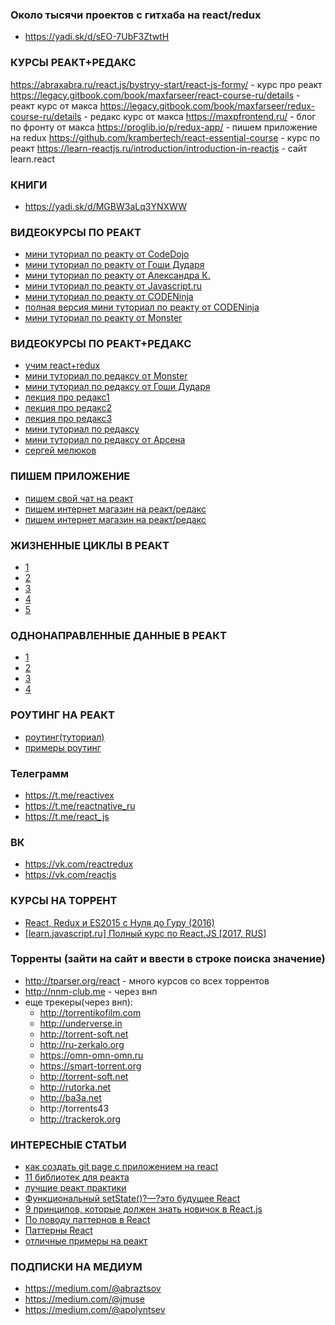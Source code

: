 ### Около тысячи проектов с гитхаба на react/redux
+ https://yadi.sk/d/sEO-7UbF3ZtwtH

### КУРСЫ РЕАКТ+РЕДАКС
https://abraxabra.ru/react.js/bystryy-start/react-js-formy/ - курс про реакт
https://legacy.gitbook.com/book/maxfarseer/react-course-ru/details - реакт курс от макса
https://legacy.gitbook.com/book/maxfarseer/redux-course-ru/details - редакс курс от макса
https://maxpfrontend.ru/ - блог по фронту от макса
https://proglib.io/p/redux-app/ - пишем приложение на redux
https://github.com/krambertech/react-essential-course - курс по реакт
https://learn-reactjs.ru/introduction/introduction-in-reactjs - сайт learn.react

### КНИГИ
+ https://yadi.sk/d/MGBW3aLq3YNXWW

### ВИДЕОКУРСЫ ПО РЕАКТ
+ [мини туториал по реакту от CodeDojo](https://www.youtube.com/watch?v=ZYZp_i8Hfmw&list=PLqHlAwsJRxANc2mFeSIRLdglGf2ZNzNBr)
+ [мини туториал по реакту от Гоши Дударя](https://www.youtube.com/watch?v=ftrn50AJa2w&list=PL0lO_mIqDDFWhkCEMnLsBP51K7o78dbAJ)
+ [мини туториал по реакту от Александра К.](https://www.youtube.com/watch?v=kOFdpM7MNDc&list=PLevjgbzdU8UxfbRrLb_ILGXRAHbeJT7w2&index=1)
+ [мини туториал по реакту от Javascript.ru](https://www.youtube.com/watch?v=ol4OVMJZC1w&list=PLDyvV36pndZEz2unvD0a2Spv7RehBrpDO&index=2&t=0s)
+ [мини туториал по реакту от CODENinja](https://www.youtube.com/watch?v=e_KLk92LLvU&list=PLvTBThJr861xh3fCMf91Ip5_r6TdR15O9)
+ [полная версия мини туториал по реакту от CODENinja](https://coursehunters.net/course/bazovyy-kurs-react)
+ [мини туториал по реакту от Monster](https://www.youtube.com/watch?v=ORHEXyN-ktE&t=36s)

### ВИДЕОКУРСЫ ПО РЕАКТ+РЕДАКС
+ [учим react+redux](https://www.youtube.com/channel/UCTW0FUhT0m-Bqg2trTbSs0g/videos)
+ [мини туториал по редаксу от Monster](https://www.youtube.com/watch?v=BS7fRPWmNZo&list=PLIcAMDxr6tprSzqKmfhDiW00GWbDcs8lE)
+ [мини туториал по редаксу от Гоши Дударя](https://www.youtube.com/watch?v=sYCoujpCv8s&list=PL0lO_mIqDDFXaDvwLJ6aMnmIt7sdmujKp)
+ [лекция про редакс1](https://www.youtube.com/watch?v=-CJzPfOm5rs)
+ [лекция про редакс2](https://www.youtube.com/watch?v=dszqObMPwmo)
+ [лекция про редакс3](https://www.youtube.com/watch?v=_2NeGzHTnlU)
+ [мини туториал по редаксу](https://www.youtube.com/watch?v=gSJS2Xg1TTM)
+ [мини туториал по редаксу от Арсена](https://www.youtube.com/watch?v=jSISpPI7bv4)
+ [сергей мелюков](https://www.youtube.com/watch?v=B_gLzbgJo98&list=PLAQL2SK2EN-gCApe-Ye6tsK-o4PvgiBRu)

### ПИШЕМ ПРИЛОЖЕНИЕ
+ [пишем свой чат на реакт](https://proglib.io/p/10-step-react-chat/)
+ [пишем интернет магазин на реакт/редакс](https://www.youtube.com/watch?v=3rq4b6Ozjf8)
+ [пишем интернет магазин на реакт/редакс](https://coursehunters.net/course/internet-magazin-na-react-redux)



### ЖИЗНЕННЫЕ ЦИКЛЫ В РЕАКТ
+ [1](https://abraxabra.ru/react.js/bystryy-start/react-js-sostoyanie-i-zhiznennyy-tsikl/)
+ [2](https://www.youtube.com/watch?v=fKUCg6Vxnb4)
+ [3](https://www.youtube.com/watch?v=Y7u3IhuiUrs&list=PLvTBThJr861xh3fCMf91Ip5_r6TdR15O9&index=3)
+ [4](https://www.youtube.com/watch?v=i2NE0cbuQa4)
+ [5](https://www.youtube.com/watch?v=Y7u3IhuiUrs)


### ОДНОНАПРАВЛЕННЫЕ ДАННЫЕ В РЕАКТ
+ [1](https://www.youtube.com/watch?v=Y9bUR6IaBY4)
+ [2](https://www.youtube.com/watch?v=qdaDgC_xU0w)
+ [3](https://medium.com/@jmuse/%D0%BF%D0%B5%D1%80%D0%B5%D0%B4%D0%B0%D1%87%D0%B0-%D0%B4%D0%B0%D0%BD%D0%BD%D1%8B%D1%85-%D0%BC%D0%B5%D0%B6%D0%B4%D1%83-%D0%BA%D0%BE%D0%BC%D0%BF%D0%BE%D0%BD%D0%B5%D0%BD%D1%82%D0%B0%D0%BC%D0%B8-%D0%B2-react-d86394da2b50)
+ [4](http://qaru.site/questions/220532/how-to-pass-data-from-child-component-to-its-parent-in-reactjs)

### РОУТИНГ НА РЕАКТ
+ [роутинг(туториал)](https://www.youtube.com/watch?v=1TPWiNAJXqw)
+ [примеры роутинг](https://reacttraining.com/react-router/web/example/auth-workflow)

### Телеграмм
+ https://t.me/reactivex
+ https://t.me/reactnative_ru
+ https://t.me/react_js
 ### ВК
+ https://vk.com/reactredux
+ https://vk.com/reactjs


### КУРСЫ НА ТОРРЕНТ
+ [React, Redux и ES2015 с Нуля до Гуру (2016)](https://torrents-club.org/viewtopic.php?t=55779)
+ [[learn.javascript.ru] Полный курс по React.JS [2017, RUS]](http://trackerok.org/other/800900-learnjavascriptru_polnyiy_kurs_po_ReactJS_2017_RUS.html)

### Торренты (зайти на сайт и ввести в строке поиска значение)
+ http://tparser.org/react - много курсов со всех торрентов
+ http://nnm-club.me - через внп
+ еще трекеры(через внп):
  + http://torrentikofilm.com
  + http://underverse.in
  + http://torrent-soft.net
  + http://ru-zerkalo.org
  + https://omn-omn-omn.ru
  + https://smart-torrent.org
  + http://torrent-soft.net
  + http://rutorka.net
  + http://ba3a.net
  + http://torrents43
  + http://trackerok.org

### ИНТЕРЕСНЫЕ СТАТЬИ
+ [как создать git page с приложением на react](https://codeburst.io/deploy-react-to-github-pages-to-create-an-amazing-website-42d8b09cd4d)
+ [11 библиотек для реакта](https://habr.com/company/ruvds/blog/346090/)
+ [лучшие реакт практики](https://tuhub.ru/posts/luchshie-praktiki-react-ajax)
+ [Функциональный setState()?—?это будущее React](https://medium.com/@WoTzap/%D1%84%D1%83%D0%BD%D0%BA%D1%86%D0%B8%D0%BE%D0%BD%D0%B0%D0%BB%D1%8C%D0%BD%D1%8B%D0%B9-setstate-%D1%8D%D1%82%D0%BE-%D0%B1%D1%83%D0%B4%D1%83%D1%89%D0%B5%D0%B5-react-d262be6a6c02)
+ [9 принципов, которые должен знать новичок в React.js](https://medium.com/@apolyntsev/9-%D0%BF%D1%80%D0%B8%D0%BD%D1%86%D0%B8%D0%BF%D0%BE%D0%B2-%D0%BA%D0%BE%D1%82%D0%BE%D1%80%D1%8B%D0%B5-%D0%B4%D0%BE%D0%BB%D0%B6%D0%B5%D0%BD-%D0%B7%D0%BD%D0%B0%D1%82%D1%8C-%D0%BD%D0%BE%D0%B2%D0%B8%D1%87%D0%BE%D0%BA-%D0%B2-react-js-454e964062b)
+ [По поводу паттернов в React](https://medium.com/@abraztsov/%D0%BF%D0%B0%D1%82%D1%82%D0%B5%D1%80%D0%BD%D1%8B-%D0%B2-react-e5092c06f019)
+ [Паттерны React](https://habr.com/post/309422/)
+ [отличные примеры на реакт](https://avrylkov.github.io/react/)

### ПОДПИСКИ НА МЕДИУМ
+ https://medium.com/@abraztsov
+ https://medium.com/@jmuse
+ https://medium.com/@apolyntsev
